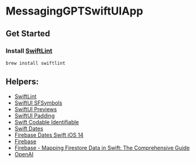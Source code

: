 # MessagingGPTSwiftUIApp

## Get Started

### Install [SwiftLint](https://github.com/realm/SwiftLint)

```
brew install swiftlint
```

## Helpers:
- [SwiftLint](https://github.com/realm/SwiftLint)
- [SwiftUI SFSymbols](https://www.hackingwithswift.com/quick-start/swiftui/how-to-render-images-using-sf-symbols)
- [SwiftUI Previews](https://www.avanderlee.com/swiftui/previews-different-states/)
- [SwiftUI Padding](https://developer.apple.com/documentation/swiftui/view/padding(_:)-6pgqq)
- [Swift Codable Identifiable](https://nshipster.com/identifiable/)
- [Swift Dates](https://www.hackingwithswift.com/books/ios-swiftui/working-with-dates)
- [Firebase Dates Swift iOS 14](https://stackoverflow.com/questions/46376823/ios-swift-get-the-current-local-time-and-date-timestamp)
- [Firebase](https://firebase.google.com)
- [Firebase - Mapping Firestore Data in Swift: The Comprehensive Guide](https://peterfriese.dev/posts/firestore-codable-the-comprehensive-guide/)
- [OpenAI](https://chat.openai.com/)
